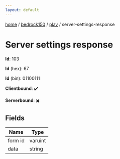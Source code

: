```yaml
---
layout: default
---
```


[home](/)  /  [bedrock150](/protocol/bedrock150)  /  [play](/protocol/bedrock150/play)  /  server-settings-response

# Server settings response

**Id**: 103

**Id** (hex): 67

**Id** (bin): 01100111

**Clientbound**: ✔️

**Serverbound**: ✖️

## Fields

Name | Type
---|---
form id | varuint
data | string
